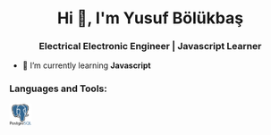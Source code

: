 <h1 align="center">Hi 👋, I'm Yusuf Bölükbaş</h1>
<h3 align="center">Electrical Electronic Engineer | Javascript Learner</h3>

- 🌱 I’m currently learning **Javascript**



<h3 align="left">Languages and Tools:</h3>
<p align="left"> <a href="https://www.postgresql.org" target="_blank" rel="noreferrer"> <img src="https://raw.githubusercontent.com/devicons/devicon/master/icons/postgresql/postgresql-original-wordmark.svg" alt="postgresql" width="40" height="40"/> </a> </p>
